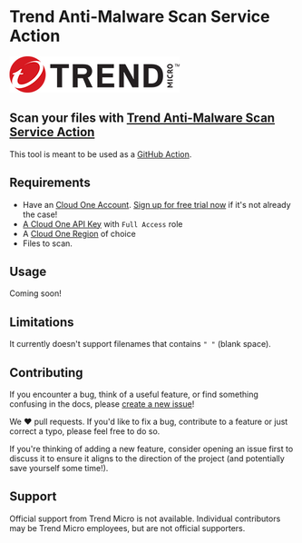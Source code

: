# Trend Anti-Malware Scan Service Action

![TM Logo](tm-logo.jpg)

## Scan your files with [Trend Anti-Malware Scan Service Action](https://www.trendmicro.com/en_us/business/products/hybrid-cloud/cloud-one-container-image-security.html)

This tool is meant to be used as a [GitHub Action](https://github.com/features/actions).

## Requirements

* Have an [Cloud One Account](https://cloudone.trendmicro.com). [Sign up for free trial now](https://cloudone.trendmicro.com/trial) if it's not already the case!
* [A Cloud One API Key](https://cloudone.trendmicro.com/docs/identity-and-account-management/c1-api-key/#new-api-key) with `Full Access` role
* A [Cloud One Region](https://cloudone.trendmicro.com/docs/identity-and-account-management/c1-regions/) of choice
* Files to scan.

## Usage

Coming soon!

<!--

Add an Action in your `.github/workflow` yml file to scan your image with Trend Micro Cloud One Container Security.

```yml
- name: Cloud One Container Security Scan Action
  uses: felipecosta09/c1cs@version*
   with:
      # Mandatory
      CLOUD_ONE_API_KEY: ${{ secrets.API_KEY }}
      IMAGE: alpine # The image need to be public or the pipeline need to have access to the private image of choice.
      REGION: us-1

      # Optional
      # For each threshold below, select the maximum number of vulnerabilities that are acceptable.
      MAX_TOTAL: 0
      MAX_CRITICAL: 0
      MAX_HIGH: 0
      MAX_MEDIUM: 0
      MAX_LOW: 0
      MAX_NEGLIGIBLE: 0
      MAX_UNKNOWN: 0
      SCAN_RESULT_ARTIFACT: result.json # Save as an artifact in GitHub to be able to keep the result of the scan.
```

## Artifacts (Optional)

Artifacts allow you to share data between jobs in a workflow and store data once that workflow has completed, in this case saving the scan as an artifact allow you to have proof on what happened on past scans. In the example below, you can add an extra action after the scan to keep the result the scan as an artifact for 30 days:

```yaml
  - name: 'Upload Artifact'
    uses: actions/upload-artifact@v3
    with:
      name: my-artifact
      path: result.json
      retention-days: 30
```

**Note**: By default, GitHub stores build logs and artifacts for 90 days, and this retention period can be customized. For more information, check the [GitHub Documentation](https://docs.github.com/en/actions/using-workflows/storing-workflow-data-as-artifacts).

-->

## Limitations

It currently doesn't support filenames that contains `" "` (blank space).

## Contributing

If you encounter a bug, think of a useful feature, or find something confusing
in the docs, please
[create a new issue](https://github.com/raphabot/amaas-action/issues/new)!

We :heart: pull requests. If you'd like to fix a bug, contribute to a feature or
just correct a typo, please feel free to do so.

If you're thinking of adding a new feature, consider opening an issue first to
discuss it to ensure it aligns to the direction of the project (and potentially
save yourself some time!).

## Support

Official support from Trend Micro is not available. Individual contributors may
be Trend Micro employees, but are not official supporters.
